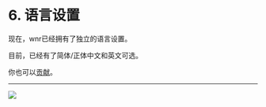 # 6. 语言设置

现在，wnr已经拥有了独立的语言设置。

目前，已经有了简体/正体中文和英文可选。

你也可以[贡献](https://github.com/RoderickQiu/wnr/blob/master/locales/README.md)。

---

<img src="https://i.loli.net/2020/03/12/ZkTCbgKn5UEyWLB.png" />
